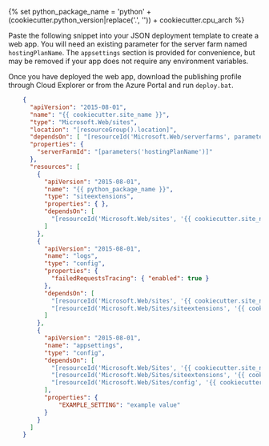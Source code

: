 {% set python_package_name = 'python' + (cookiecutter.python_version|replace('.', '')) + cookiecutter.cpu_arch %}

Paste the following snippet into your JSON deployment template to create a web
app. You will need an existing parameter for the server farm named
`hostingPlanName`. The `appsettings` section is provided for convenience, but
may be removed if your app does not require any environment variables.

Once you have deployed the web app, download the publishing profile through
Cloud Explorer or from the Azure Portal and run `deploy.bat`.

```json
    {
      "apiVersion": "2015-08-01",
      "name": "{{ cookiecutter.site_name }}",
      "type": "Microsoft.Web/sites",
      "location": "[resourceGroup().location]",
      "dependsOn": [ "[resourceId('Microsoft.Web/serverfarms', parameters('hostingPlanName'))]" ],
      "properties": {
        "serverFarmId": "[parameters('hostingPlanName')]"
      },
      "resources": [
        {
          "apiVersion": "2015-08-01",
          "name": "{{ python_package_name }}",
          "type": "siteextensions",
          "properties": { },
          "dependsOn": [
            "[resourceId('Microsoft.Web/sites', '{{ cookiecutter.site_name }}')]"
          ]
        },
        {
          "apiVersion": "2015-08-01",
          "name": "logs",
          "type": "config",
          "properties": {
            "failedRequestsTracing": { "enabled": true }
          },
          "dependsOn": [
            "[resourceId('Microsoft.Web/sites', '{{ cookiecutter.site_name }}')]",
            "[resourceId('Microsoft.Web/Sites/siteextensions', '{{ cookiecutter.site_name }}', '{{ python_package_name }}')]"
          ]
        },
        {
          "apiVersion": "2015-08-01",
          "name": "appsettings",
          "type": "config",
          "dependsOn": [
            "[resourceId('Microsoft.Web/Sites', '{{ cookiecutter.site_name }}')]",
            "[resourceId('Microsoft.Web/Sites/siteextensions', '{{ cookiecutter.site_name }}', '{{ python_package_name }}')]",
            "[resourceId('Microsoft.Web/Sites/config', '{{ cookiecutter.site_name }}', 'logs')]"
          ],
          "properties": {
              "EXAMPLE_SETTING": "example value"
          }
        }
      ]
    }
```